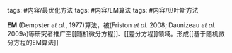 

tags: #内容/最优化方法 
tags: #内容/EM算法 
tags: #内容/贝叶斯方法 

**EM** (Dempster _et al._, 1977)算法，被(Friston _et al._ 2008; Daunizeau _et al._ 2009a)等研究者推广至[[随机微分方程]]、[[差分方程]]领域。形成[[基于随机微分方程的EM算法]]